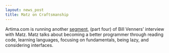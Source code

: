 ```yaml
---
layout: news_post
title: Matz on Craftsmanship
---
```


Artima.com is running another [segment][1], (part four) of Bill Venners’
interview with Matz. Matz talks about becoming a better programmer
through reading code, learning languages, focusing on fundamentals,
being lazy, and considering interfaces.

[1]: http://www.artima.com/intv/craft.html 
